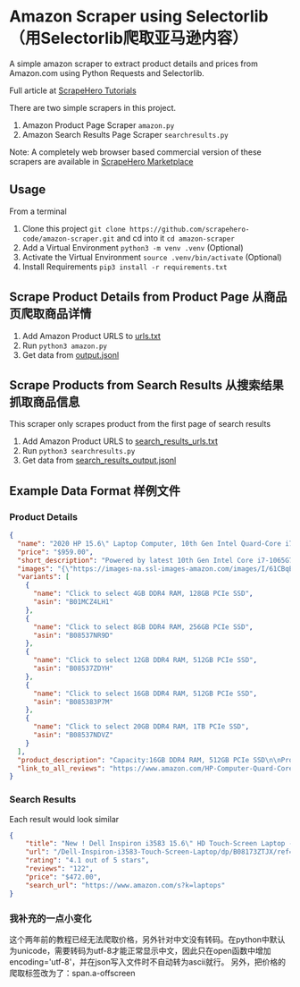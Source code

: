 # Amazon Scraper using Selectorlib （用Selectorlib爬取亚马逊内容）

A simple amazon scraper to extract product details and prices from Amazon.com using Python Requests and Selectorlib. 

Full article at [ScrapeHero Tutorials](https://www.scrapehero.com/tutorial-how-to-scrape-amazon-product-details-using-python-and-selectorlib/)

There are two simple scrapers in this project. 
1. Amazon Product Page Scraper `amazon.py`
1. Amazon Search Results Page Scraper `searchresults.py`

Note: A completely web browser based commercial version of these scrapers are available in [ScrapeHero Marketplace](https://www.scrapehero.com/marketplace/)
## Usage

From a terminal 

1. Clone this project  `git clone https://github.com/scrapehero-code/amazon-scraper.git` and cd into it `cd amazon-scraper`
1. Add a Virtual Environment `python3 -m venv .venv` (Optional)
1. Activate the Virtual Environment `source .venv/bin/activate` (Optional) 
1. Install Requirements `pip3 install -r requirements.txt`

## Scrape Product Details from Product Page 从商品页爬取商品详情

1. Add Amazon Product URLS to [urls.txt](urls.txt)
1. Run `python3 amazon.py`
1. Get data from [output.jsonl](output.jsonl)

## Scrape Products from Search Results 从搜索结果抓取商品信息

This scraper only scrapes product from the first page of search results

1. Add Amazon Product URLS to [search_results_urls.txt](search_results_urls.txt)
1. Run `python3 searchresults.py`
1. Get data from [search_results_output.jsonl](search_results_output.jsonl)

## Example Data Format 样例文件

### Product Details
```json
{
  "name": "2020 HP 15.6\" Laptop Computer, 10th Gen Intel Quard-Core i7 1065G7 up to 3.9GHz, 16GB DDR4 RAM, 512GB PCIe SSD, 802.11ac WiFi, Bluetooth 4.2, Silver, Windows 10, YZAKKA USB External DVD + Accessories",
  "price": "$959.00",
  "short_description": "Powered by latest 10th Gen Intel Core i7-1065G7 Processor @ 1.30GHz (4 Cores, 8M Cache, up to 3.90 GHz); Ultra-low-voltage platform. Quad-core, eight-way processing provides maximum high-efficiency power to go.\n15.6\" diagonal HD SVA BrightView micro-edge WLED-backlit, 220 nits, 45% NTSC (1366 x 768) Display; Intel Iris Plus Graphics\n16GB 2666MHz DDR4 Memory for full-power multitasking; 512GB Solid State Drive (PCI-e), Save files fast and store more data. With massive amounts of storage and advanced communication power, PCI-e SSDs are great for major gaming applications, multiple servers, daily backups, and more.\nRealtek RTL8821CE 802.11b/g/n/ac (1x1) Wi-Fi and Bluetooth 4.2 Combo; 1 USB 3.1 Gen 1 Type-C (Data Transfer Only, 5 Gb/s signaling rate); 2 USB 3.1 Gen 1 Type-A (Data Transfer Only); 1 AC smart pin; 1 HDMI 1.4b; 1 headphone/microphone combo\nWindows 10 Home, 64-bit, English; Natural silver; YZAKKA USB External DVD drive + USB extension cord 6ft, HDMI cable 6ft and Mouse Pad\n› See more product details",
  "images": "{\"https://images-na.ssl-images-amazon.com/images/I/61CBqERgZ7L._AC_SX425_.jpg\":[425,425],\"https://images-na.ssl-images-amazon.com/images/I/61CBqERgZ7L._AC_SX466_.jpg\":[466,466],\"https://images-na.ssl-images-amazon.com/images/I/61CBqERgZ7L._AC_SY355_.jpg\":[355,355],\"https://images-na.ssl-images-amazon.com/images/I/61CBqERgZ7L._AC_SX569_.jpg\":[569,569],\"https://images-na.ssl-images-amazon.com/images/I/61CBqERgZ7L._AC_SY450_.jpg\":[450,450],\"https://images-na.ssl-images-amazon.com/images/I/61CBqERgZ7L._AC_SX679_.jpg\":[679,679],\"https://images-na.ssl-images-amazon.com/images/I/61CBqERgZ7L._AC_SX522_.jpg\":[522,522]}",
  "variants": [
    {
      "name": "Click to select 4GB DDR4 RAM, 128GB PCIe SSD",
      "asin": "B01MCZ4LH1"
    },
    {
      "name": "Click to select 8GB DDR4 RAM, 256GB PCIe SSD",
      "asin": "B08537NR9D"
    },
    {
      "name": "Click to select 12GB DDR4 RAM, 512GB PCIe SSD",
      "asin": "B08537ZDYH"
    },
    {
      "name": "Click to select 16GB DDR4 RAM, 512GB PCIe SSD",
      "asin": "B085383P7M"
    },
    {
      "name": "Click to select 20GB DDR4 RAM, 1TB PCIe SSD",
      "asin": "B08537NDVZ"
    }
  ],
  "product_description": "Capacity:16GB DDR4 RAM, 512GB PCIe SSD\n\nProcessor\n\n  Intel Core i7-1065G7 (1.3 GHz base frequency, up to 3.9 GHz with Intel Turbo Boost Technology, 8 MB cache, 4 cores)\n\nChipset\n\n  Intel Integrated SoC\n\nMemory\n\n  16GB DDR4-2666 SDRAM\n\nVideo graphics\n\n  Intel Iris Plus Graphics\n\nHard drive\n\n  512GB PCIe NVMe M.2 SSD\n\nDisplay\n\n  15.6\" diagonal HD SVA BrightView micro-edge WLED-backlit, 220 nits, 45% NTSC (1366 x 768)\n\nWireless connectivity\n\n  Realtek RTL8821CE 802.11b/g/n/ac (1x1) Wi-Fi and Bluetooth 4.2 Combo\n\nExpansion slots\n\n  1 multi-format SD media card reader\n\nExternal ports\n\n  1 USB 3.1 Gen 1 Type-C (Data Transfer Only, 5 Gb/s signaling rate); 2 USB 3.1 Gen 1 Type-A (Data Transfer Only); 1 AC smart pin; 1 HDMI 1.4b; 1 headphone/microphone combo\n\nMinimum dimensions (W x D x H)\n\n  9.53 x 14.11 x 0.70 in\n\nWeight\n\n  3.75 lbs\n\nPower supply type\n\n  45 W Smart AC power adapter\n\nBattery type\n\n  3-cell, 41 Wh Li-ion\n\nBattery life mixed usage\n\n  Up to 11 hours and 30 minutes\n\n  Video Playback Battery life\n\n  Up to 10 hours\n\nWebcam\n\n  HP TrueVision HD Camera with integrated dual array digital microphone\n\nAudio features\n\n  Dual speakers\n\nOperating system\n\n  Windows 10 Home 64\n\nAccessories\n\n  YZAKKA USB External DVD drive + USB extension cord 6ft, HDMI cable 6ft and Mouse Pad",
  "link_to_all_reviews": "https://www.amazon.com/HP-Computer-Quard-Core-Bluetooth-Accessories/product-reviews/B085383P7M/ref=cm_cr_dp_d_show_all_btm?ie=UTF8&reviewerType=all_reviews"
}
```

### Search Results 
Each result would look similar

```json
{
    "title": "New ! Dell Inspiron i3583 15.6\" HD Touch-Screen Laptop - Intel i3-8145U - 8GB DDR4-128GB SSD - Windows 10 - Wireless-AC - Bluetooth - SD Card Reader - HDMI & USB 3.1 -Waves MaxxAudio Pro- Black",
    "url": "/Dell-Inspiron-i3583-Touch-Screen-Laptop/dp/B08173ZTJX/ref=sr_1_3?dchild=1&keywords=laptops&qid=1591584632&sr=8-3",
    "rating": "4.1 out of 5 stars",
    "reviews": "122",
    "price": "$472.00",
    "search_url": "https://www.amazon.com/s?k=laptops"
}
```

### 我补充的一点小变化
这个两年前的教程已经无法爬取价格，另外针对中文没有转码。在python中默认为unicode，需要转码为utf-8才能正常显示中文，因此只在open函数中增加encoding='utf-8'，并在json写入文件时不自动转为ascii就行。
另外，把价格的爬取标签改为了：span.a-offscreen
